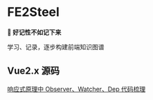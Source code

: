 # FE2Steel

**📝 好记性不如记下来**

学习、记录，逐步构建前端知识图谱

## Vue2.x 源码

[响应式原理中 Observer、Watcher、Dep 代码梳理](./Vue2.x源码/响应式原理中Observer、Watcher、Dep代码梳理.md)
